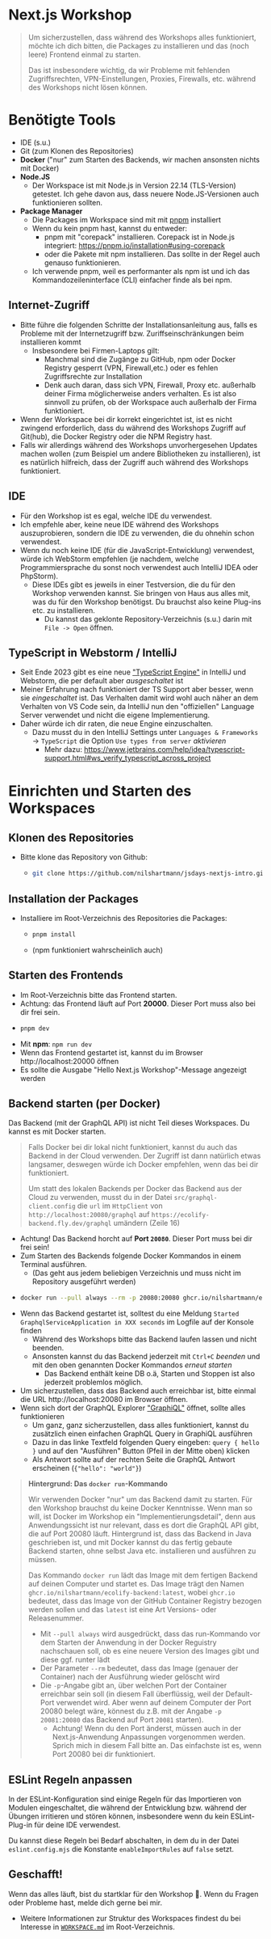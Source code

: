# Next.js Workshop

> Um sicherzustellen, dass während des Workshops alles funktioniert, möchte ich dich bitten, die Packages zu installieren und das (noch leere) Frontend einmal zu starten.
>
> Das ist insbesondere wichtig, da wir Probleme mit fehlenden Zugriffsrechten, VPN-Einstellungen, Proxies, Firewalls, etc. während des Workshops nicht lösen können.

# Benötigte Tools

- IDE (s.u.)
- Git (zum Klonen des Repositories)
- **Docker** ("nur" zum Starten des Backends, wir machen ansonsten nichts mit Docker)
- **Node.JS**
  - Der Workspace ist mit Node.js in Version 22.14 (TLS-Version) getestet. Ich gehe davon aus, dass neuere Node.JS-Versionen auch funktionieren sollten.
- **Package Manager**
  - Die Packages im Workspace sind mit mit [pnpm](https://pnpm.io/) installiert
  * Wenn du kein pnpm hast, kannst du entweder:
    - pnpm mit "corepack" installieren. Corepack ist in Node.js integriert: https://pnpm.io/installation#using-corepack
    - oder die Pakete mit npm installieren. Das sollte in der Regel auch genauso funktionieren.
  - Ich verwende pnpm, weil es performanter als npm ist und ich das Kommandozeileninterface (CLI) einfacher finde als bei npm.

## Internet-Zugriff

- Bitte führe die folgenden Schritte der Installationsanleitung aus, falls es Probleme mit der Internetzugriff bzw. Zuriffseinschränkungen beim installieren kommt
  - Insbesondere bei Firmen-Laptops gilt:
    - Manchmal sind die Zugänge zu GitHub, npm oder Docker Registry gesperrt (VPN, Firewall,etc.) oder es fehlen Zugriffsrechte zur Installation
    - Denk auch daran, dass sich VPN, Firewall, Proxy etc. außerhalb deiner Firma möglicherweise anders verhalten. Es ist also sinnvoll zu prüfen, ob der Workspace auch außerhalb der Firma funktioniert.
- Wenn der Workspace bei dir korrekt eingerichtet ist, ist es nicht zwingend erforderlich, dass du während des Workshops Zugriff auf Git(hub), die Docker Registry oder die NPM Registry hast.
- Falls wir allerdings während des Workshops unvorhergesehen Updates machen wollen (zum Beispiel um andere Bibliotheken zu installieren), ist es natürlich hilfreich, dass der Zugriff auch während des Workshops funktioniert.

## IDE

- Für den Workshop ist es egal, welche IDE du verwendest.
- Ich empfehle aber, keine neue IDE während des Workshops auszuprobieren, sondern die IDE zu verwenden, die du ohnehin schon verwendest.
- Wenn du noch keine IDE (für die JavaScript-Entwicklung) verwendest, würde ich WebStorm empfehlen (je nachdem, welche Programmiersprache du sonst noch verwendest auch IntelliJ IDEA oder PhpStorm).
  - Diese IDEs gibt es jeweils in einer Testversion, die du für den Workshop verwenden kannst. Sie bringen von Haus aus alles mit, was du für den Workshop benötigst. Du brauchst also keine Plug-ins etc. zu installieren.
    - Du kannst das geklonte Repository-Verzeichnis (s.u.) darin mit `File -> Open` öffnen.

## TypeScript in Webstorm / IntelliJ

- Seit Ende 2023 gibt es eine neue ["TypeScript Engine"](https://blog.jetbrains.com/webstorm/2023/12/try-the-future-typescript-engine-with-the-webstorm-next-program/) in IntelliJ und Webstorm, die per default aber _ausgeschaltet_ ist
- Meiner Erfahrung nach funktioniert der TS Support aber besser, wenn sie _eingeschaltet_ ist. Das Verhalten damit wird wohl auch näher an dem Verhalten von VS Code sein, da IntelliJ nun den "offiziellen" Language Server verwendet und nicht die eigene Implementierung.
- Daher würde ich dir raten, die neue Engine einzuschalten.
  - Dazu musst du in den IntelliJ Settings unter `Languages & Frameworks` -> `TypeScript` die Option `Use types from server` _aktivieren_
    - Mehr dazu: https://www.jetbrains.com/help/idea/typescript-support.html#ws_verify_typescript_across_project

# Einrichten und Starten des Workspaces

## Klonen des Repositories

- Bitte klone das Repository von Github:
  - ```bash
    git clone https://github.com/nilshartmann/jsdays-nextjs-intro.git
    ```

## Installation der Packages

- Installiere im Root-Verzeichnis des Repositories die Packages:
  - ```bash
    pnpm install
    ```
  - (npm funktioniert wahrscheinlich auch)

## Starten des Frontends

- Im Root-Verzeichnis bitte das Frontend starten.
- Achtung: das Frontend läuft auf Port **20000**. Dieser Port muss also bei dir frei sein.
- ```bash
  pnpm dev
  ```
- Mit **npm**: `npm run dev`
- Wenn das Frontend gestartet ist, kannst du im Browser http://localhost:20000 öffnen
- Es sollte die Ausgabe "Hello Next.js Workshop"-Message angezeigt werden

## Backend starten (per Docker)

Das Backend (mit der GraphQL API) ist nicht Teil dieses Workspaces. Du kannst es mit Docker starten.

> Falls Docker bei dir lokal nicht funktioniert, kannst du auch das Backend in der Cloud verwenden.
> Der Zugriff ist dann natürlich etwas langsamer, deswegen würde ich Docker empfehlen, wenn das bei dir funktioniert.
>
> Um statt des lokalen Backends per Docker das Backend aus der Cloud zu verwenden, musst du in der Datei `src/graphql-client.config` die `url` im `HttpClient` von `http://localhost:20080/graphql` auf `https://ecolify-backend.fly.dev/graphql` umändern (Zeile 16)

- Achtung! Das Backend horcht auf **Port `20080`**. Dieser Port muss bei dir frei sein!
- Zum Starten des Backends folgende Docker Kommandos in einem Terminal ausführen.
  - (Das geht aus jedem beliebigen Verzeichnis und muss nicht im Repository ausgeführt werden)
- ```bash
  docker run --pull always --rm -p 20080:20080 ghcr.io/nilshartmann/ecolify-backend:latest
  ```
- Wenn das Backend gestartet ist, solltest du eine Meldung `Started GraphqlServiceApplication in XXX seconds` im Logfile auf der Konsole finden
  - Während des Workshops bitte das Backend laufen lassen und nicht beenden.
  - Ansonsten kannst du das Backend jederzeit mit `Ctrl+C` _beenden_ und mit den oben genannten Docker Kommandos _erneut starten_
    - Das Backend enthält keine DB o.ä, Starten und Stoppen ist also jederzeit problemlos möglich.
- Um sicherzustellen, dass das Backend auch erreichbar ist, bitte einmal die URL http://localhost:20080 im Browser öffnen.
- Wenn sich dort der GraphQL Explorer ["GraphiQL"](https://github.com/graphql/graphiql/tree/main/packages/graphiql#readme) öffnet, sollte alles funktionieren
  - Um ganz, ganz sicherzustellen, dass alles funktioniert, kannst du zusätzlich einen einfachen GraphQL Query in GraphiQL ausführen
  - Dazu in das linke Textfeld folgenden Query eingeben: `query { hello }` und auf den "Ausführen" Button (Pfeil in der Mitte oben) klicken
  - Als Antwort sollte auf der rechten Seite die GraphQL Antwort erscheinen (`{"hello": "world"}`)

> **Hintergrund: Das `docker run`-Kommando**
>
> Wir verwenden Docker "nur" um das Backend damit zu starten. Für den Workshop brauchst du keine Docker Kenntnisse. Wenn man so will, ist Docker im Workshop ein "Implementierungsdetail", denn aus Anwendungssicht ist nur relevant, dass es dort die GraphQL API gibt, die auf Port 20080 läuft. Hintergrund ist, dass das Backend in Java geschrieben ist, und mit Docker kannst du das fertig gebaute Backend starten, ohne selbst Java etc. installieren und ausführen zu müssen.
>
> Das Kommando `docker run` lädt das Image mit dem fertigen Backend auf deinen Computer und startet es. Das Image trägt den Namen `ghcr.io/nilshartmann/ecolify-backend:latest`, wobei `ghcr.io` bedeutet, dass das Image von der GitHub Container Registry bezogen werden sollen und das `latest` ist eine Art Versions- oder Releasenummer.
>
> - Mit `--pull always` wird ausgedrückt, dass das run-Kommando vor dem Starten der Anwendung in der Docker Reguistry nachschauen soll, ob es eine neuere Version des Images gibt und diese ggf. runter lädt
> - Der Parameter `--rm` bedeutet, dass das Image (genauer der Container) nach der Ausführung wieder gelöscht wird
> - Die `-p`-Angabe gibt an, über welchen Port der Container erreichbar sein soll (in diesem Fall überflüssig, weil der Default-Port verwendet wird. Aber wenn auf deinem Computer der Port 20080 belegt wäre, könnest du z.B. mit der Angabe `-p 20081:20080` das Backend auf Port `20081` starten).
>   - Achtung! Wenn du den Port änderst, müssen auch in der Next.js-Anwendung Anpassungen vorgenommen werden. Sprich mich in diesem Fall bitte an. Das einfachste ist es, wenn Port 20080 bei dir funktioniert.

## ESLint Regeln anpassen

In der ESLint-Konfiguration sind einige Regeln für das Importieren von Modulen eingeschaltet, die während der Entwicklung bzw. während der Übungen irritieren und stören können, insbesondere wenn du kein ESLint-Plug-in für deine IDE verwendest.

Du kannst diese Regeln bei Bedarf abschalten, in dem du in der Datei `eslint.config.mjs` die Konstante `enableImportRules` auf `false` setzt.

## Geschafft!

Wenn das alles läuft, bist du startklar für den Workshop 🥳. Wenn du Fragen oder Probleme hast, melde dich gerne bei mir.

- Weitere Informationen zur Struktur des Workspaces findest du bei Interesse in [`WORKSPACE.md`](./WORKSPACE.md) im Root-Verzeichnis.
